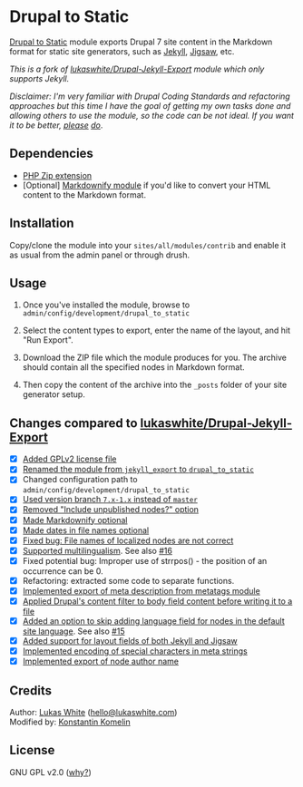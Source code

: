 Drupal to Static
===
[Drupal to Static](https://github.com/kkomelin/drupal_to_static) module exports Drupal 7 site content in the Markdown format for static site generators, such as [Jekyll](https://jekyllrb.com/), [Jigsaw](http://jigsaw.tighten.co/), etc.

_This is a fork of [lukaswhite/Drupal-Jekyll-Export](https://github.com/lukaswhite/Drupal-Jekyll-Export) module which only supports Jekyll._

_Disclaimer: I'm very familiar with Drupal Coding Standards and refactoring approaches 
but this time I have the goal of getting my own tasks done and allowing others to use the module, so the code can be not ideal.
If you want it to be better, [please](https://github.com/kkomelin/drupal_to_static/issues/4) [do](https://github.com/kkomelin/drupal_to_static/issues/17)_.

## Dependencies

- [PHP Zip extension](http://php.net/manual/en/book.zip.php)
- [Optional] [Markdownify module](https://github.com/lukaswhite/Drupal-Markdownify) if you'd like to convert your HTML content to the Markdown format.

## Installation

Copy/clone the module into your `sites/all/modules/contrib` and enable it as usual from the admin panel or through drush.

## Usage

1) Once you've installed the module, browse to `admin/config/development/drupal_to_static`

2) Select the content types to export, enter the name of the layout, and hit "Run Export".

3) Download the ZIP file which the module produces for you. 
The archive should contain all the specified nodes in Markdown format. 

4) Then copy the content of the archive into the `_posts` folder of your site generator setup.

## Changes compared to [lukaswhite/Drupal-Jekyll-Export](https://github.com/lukaswhite/Drupal-Jekyll-Export)

- [x] [Added GPLv2 license file](https://github.com/kkomelin/drupal_to_static/issues/1)
- [x] [Renamed the module from `jekyll_export` to `drupal_to_static`](https://github.com/kkomelin/drupal_to_static/issues/2)
- [x] Changed configuration path to `admin/config/development/drupal_to_static`
- [x] [Used version branch `7.x-1.x` instead of `master`](https://github.com/kkomelin/drupal_to_static/issues/3)
- [x] [Removed "Include unpublished nodes?" option](https://github.com/kkomelin/drupal_to_static/issues/9)
- [x] [Made Markdownify optional](https://github.com/kkomelin/drupal_to_static/issues/7)
- [x] [Made dates in file names optional](https://github.com/kkomelin/drupal_to_static/issues/5)
- [x] [Fixed bug: File names of localized nodes are not correct](https://github.com/kkomelin/drupal_to_static/issues/10)
- [x] [Supported multilingualism](https://github.com/kkomelin/drupal_to_static/issues/8). See also [#16](https://github.com/kkomelin/drupal_to_static/issues/16)
- [x] Fixed potential bug: Improper use of strrpos() - the position of an occurrence can be 0.
- [x] Refactoring: extracted some code to separate functions.
- [x] [Implemented export of meta description from metatags module](https://github.com/kkomelin/drupal_to_static/issues/12)
- [x] [Applied Drupal's content filter to body field content before writing it to a file](https://github.com/kkomelin/drupal_to_static/issues/13)
- [x] [Added an option to skip adding language field for nodes in the default site language](https://github.com/kkomelin/drupal_to_static/issues/11). See also [#15](https://github.com/kkomelin/drupal_to_static/issues/15)
- [x] [Added support for layout fields of both Jekyll and Jigsaw](https://github.com/kkomelin/drupal_to_static/issues/14)
- [x] [Implemented encoding of special characters in meta strings](https://github.com/kkomelin/drupal_to_static/issues/19)
- [x] [Implemented export of node author name](https://github.com/kkomelin/drupal_to_static/issues/18)
 
## Credits

Author: [Lukas White](https://github.com/lukaswhite) (hello@lukaswhite.com)  
Modified by: [Konstantin Komelin](https://github.com/kkomelin)


## License

GNU GPL v2.0 ([why?](https://github.com/kkomelin/drupal_to_static/issues/1#issue-344303013))